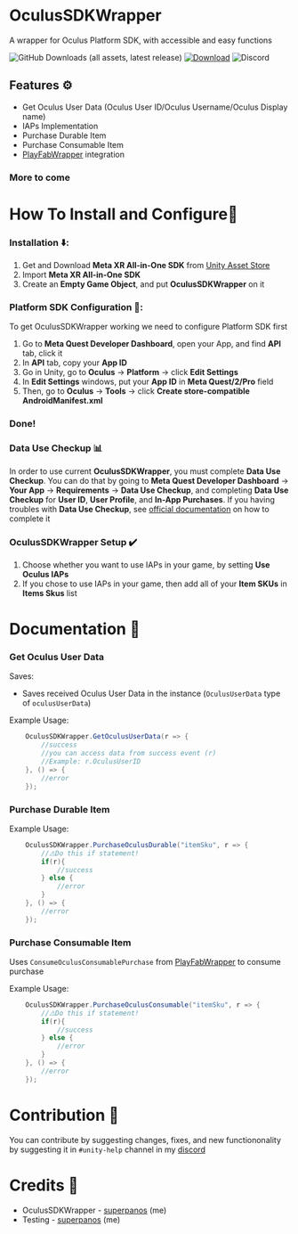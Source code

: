 # OculusSDKWrapper
A wrapper for Oculus Platform SDK, with accessible and easy functions

![GitHub Downloads (all assets, latest release)](https://img.shields.io/github/downloads/superpanos/OculusSDKWrapper/latest/total)
[![Download](https://img.shields.io/badge/Download-blue.svg)](https://github.com/superpanos/OculusSDKWrapper/releases)
![Discord](https://img.shields.io/discord/1045754111842320414)

## Features ⚙️
- Get Oculus User Data (Oculus User ID/Oculus Username/Oculus Display name)
- IAPs Implementation
- Purchase Durable Item
- Purchase Consumable Item
- [PlayFabWrapper](https://github.com/superpanos/PlayFabWrapper) integration
### More to come

# How To Install and Configure📲
### Installation ⬇️:
1. Get and Download **Meta XR All-in-One SDK** from [Unity Asset Store](https://assetstore.unity.com/packages/tools/integration/meta-xr-all-in-one-sdk-269657)
2. Import **Meta XR All-in-One SDK**
3. Create an **Empty Game Object**, and put **OculusSDKWrapper** on it

### Platform SDK Configuration 🔧:
To get OculusSDKWrapper working we need to configure Platform SDK first

1. Go to **Meta Quest Developer Dashboard**, open your App, and find **API** tab, click it
2. In **API** tab, copy your **App ID**
3. Go in Unity, go to **Oculus** -> **Platform** -> click **Edit Settings**
4. In **Edit Settings** windows, put your **App ID** in **Meta Quest/2/Pro** field
5. Then, go to **Oculus** -> **Tools** -> click **Create store-compatible AndroidManifest.xml**
### Done!

### Data Use Checkup 📊
In order to use current **OculusSDKWrapper**, you must complete **Data Use Checkup**. You can do that by going to **Meta Quest Developer Dashboard** -> **Your App** -> **Requirements** -> **Data Use Checkup**, and completing **Data Use Checkup** for **User ID**, **User Profile**, and **In-App Purchases**. If you having troubles with **Data Use Checkup**, see [official documentation](https://developer.oculus.com/resources/publish-data-use/) on how to complete it

### OculusSDKWrapper Setup ✔️
1. Choose whether you want to use IAPs in your game, by setting **Use Oculus IAPs** 
2. If you chose to use IAPs in your game, then add all of your **Item SKUs** in **Items Skus** list

# Documentation 📑

### Get Oculus User Data

Saves:

- Saves received Oculus User Data in the instance (`OculusUserData` type of `oculusUserData`)

Example Usage:
```csharp
    OculusSDKWrapper.GetOculusUserData(r => {
        //success
        //you can access data from success event (r)
        //Example: r.OculusUserID
    }, () => {
        //error
    });
```

### Purchase Durable Item

Example Usage:
```csharp
    OculusSDKWrapper.PurchaseOculusDurable("itemSku", r => {
        //⚠️Do this if statement!
        if(r){
            //success
        } else {
            //error
        }
    }, () => {
        //error
    });
```

### Purchase Consumable Item

Uses `ConsumeOculusConsumablePurchase` from [PlayFabWrapper](https://github.com/superpanos/PlayFabWrapper) to consume purchase

Example Usage:
```csharp
    OculusSDKWrapper.PurchaseOculusConsumable("itemSku", r => {
        //⚠️Do this if statement!
        if(r){
            //success
        } else {
            //error
        }
    }, () => {
        //error
    });
```

# Contribution 🤝
You can contribute by suggesting changes, fixes, and new functiononality by suggesting it in `#unity-help` channel in my [discord](https://discord.gg/catosvr)

# Credits 🙌

- OculusSDKWrapper - [superpanos](https://github.com/superpanos) (me)
- Testing - [superpanos](https://github.com/superpanos) (me)
